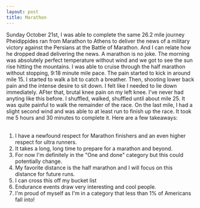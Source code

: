 ```yaml
---
layout: post
title: Marathon
---
```

Sunday October 21st, I was able to complete the same 26.2 mile journey Pheidippides ran from Marathon to Athens to deliver the news of a military victory against the Persians at the Battle
of Marathon.  And I can relate how he dropped dead delivering the news.  A marathon is no joke.  The morning was absolutely perfect temperature without wind and we got to see the sun rise hitting the mountains.  I was able to cruise through the half marathon without stopping, 9:18 minute mile pace.  The pain started to kick in around mile 15.  I started to walk a bit to catch a breather.  Then, shooting lower back pain and the intense desire to 
sit down.  I felt like I needed to lie down immediately.  AFter that, brutal knee pain on my left knee.  I've never had anyting like this before.  I shuffled, walked, shuffled 
until about mile 25.  It was quite painful to walk the remainder of the race.  On the last mile, I had a slight second wind and was able to at least run
to finish up the race.  It took me 5 hours and 30 minutes to complete it.  Here are a few takeaways:
<br><br>
1. I have a newfound respect for Marathon finishers and an even higher respect for ultra runners.
2. It takes a long, long time to prepare for a marathon and beyond.
3. For now I'm definitely in the "One and done" category but this could potentially change.
4. My favorite distance is the half marathon and I will focus on this distance for future runs.
5. I can cross this off my bucket list
6. Endurance events draw very interesting and cool people.
7. I'm proud of myself as I'm in a category that less than 1% of Americans fall into!
